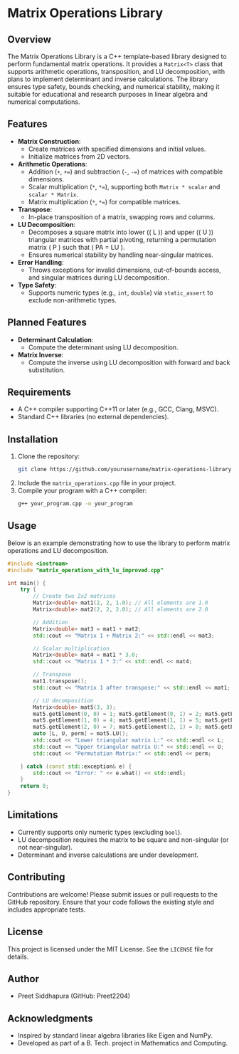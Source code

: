 # Matrix Operations Library

## Overview
The Matrix Operations Library is a C++ template-based library designed to perform fundamental matrix operations. It provides a `Matrix<T>` class that supports arithmetic operations, transposition, and LU decomposition, with plans to implement determinant and inverse calculations. The library ensures type safety, bounds checking, and numerical stability, making it suitable for educational and research purposes in linear algebra and numerical computations.

## Features
- **Matrix Construction**:
  - Create matrices with specified dimensions and initial values.
  - Initialize matrices from 2D vectors.
- **Arithmetic Operations**:
  - Addition (`+`, `+=`) and subtraction (`-`, `-=`) of matrices with compatible dimensions.
  - Scalar multiplication (`*`, `*=`), supporting both `Matrix * scalar` and `scalar * Matrix`.
  - Matrix multiplication (`*`, `*=`) for compatible matrices.
- **Transpose**:
  - In-place transposition of a matrix, swapping rows and columns.
- **LU Decomposition**:
  - Decomposes a square matrix into lower (\( L \)) and upper (\( U \)) triangular matrices with partial pivoting, returning a permutation matrix \( P \) such that \( PA = LU \).
  - Ensures numerical stability by handling near-singular matrices.
- **Error Handling**:
  - Throws exceptions for invalid dimensions, out-of-bounds access, and singular matrices during LU decomposition.
- **Type Safety**:
  - Supports numeric types (e.g., `int`, `double`) via `static_assert` to exclude non-arithmetic types.

## Planned Features
- **Determinant Calculation**:
  - Compute the determinant using LU decomposition.
- **Matrix Inverse**:
  - Compute the inverse using LU decomposition with forward and back substitution.

## Requirements
- A C++ compiler supporting C++11 or later (e.g., GCC, Clang, MSVC).
- Standard C++ libraries (no external dependencies).

## Installation
1. Clone the repository:
   ```bash
   git clone https://github.com/yourusername/matrix-operations-library.git
   ```
2. Include the `matrix_operations.cpp` file in your project.
3. Compile your program with a C++ compiler:
   ```bash
   g++ your_program.cpp -o your_program
   ```

## Usage
Below is an example demonstrating how to use the library to perform matrix operations and LU decomposition.

```cpp
#include <iostream>
#include "matrix_operations_with_lu_improved.cpp"

int main() {
    try {
        // Create two 2x2 matrices
        Matrix<double> mat1(2, 2, 1.0); // All elements are 1.0
        Matrix<double> mat2(2, 2, 2.0); // All elements are 2.0

        // Addition
        Matrix<double> mat3 = mat1 + mat2;
        std::cout << "Matrix 1 + Matrix 2:" << std::endl << mat3;

        // Scalar multiplication
        Matrix<double> mat4 = mat1 * 3.0;
        std::cout << "Matrix 1 * 3:" << std::endl << mat4;

        // Transpose
        mat1.transpose();
        std::cout << "Matrix 1 after transpose:" << std::endl << mat1;

        // LU decomposition
        Matrix<double> mat5(3, 3);
        mat5.getElement(0, 0) = 1; mat5.getElement(0, 1) = 2; mat5.getElement(0, 2) = 3;
        mat5.getElement(1, 0) = 4; mat5.getElement(1, 1) = 5; mat5.getElement(1, 2) = 6;
        mat5.getElement(2, 0) = 7; mat5.getElement(2, 1) = 8; mat5.getElement(2, 2) = 10;
        auto [L, U, perm] = mat5.LU();
        std::cout << "Lower triangular matrix L:" << std::endl << L;
        std::cout << "Upper triangular matrix U:" << std::endl << U;
        std::cout << "Permutation Matrix:" << std::endl << perm;

    } catch (const std::exception& e) {
        std::cout << "Error: " << e.what() << std::endl;
    }
    return 0;
}
```

## Limitations
- Currently supports only numeric types (excluding `bool`).
- LU decomposition requires the matrix to be square and non-singular (or not near-singular).
- Determinant and inverse calculations are under development.

## Contributing
Contributions are welcome! Please submit issues or pull requests to the GitHub repository. Ensure that your code follows the existing style and includes appropriate tests.

## License
This project is licensed under the MIT License. See the `LICENSE` file for details.

## Author
- Preet Siddhapura (GitHub: Preet2204)

## Acknowledgments
- Inspired by standard linear algebra libraries like Eigen and NumPy.
- Developed as part of a B. Tech. project in Mathematics and Computing.